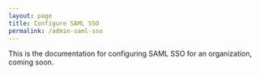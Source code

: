 ```yaml
---
layout: page
title: Configure SAML SSO
permalink: /admin-saml-sso
---
```


This is the documentation for configuring SAML SSO for an organization, coming soon.

